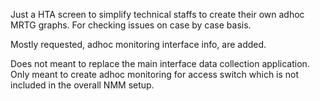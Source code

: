 Just a HTA screen to simplify technical staffs to create their own adhoc MRTG graphs. For checking issues on case by case basis.

Mostly requested, adhoc monitoring interface info, are added.

Does not meant to replace the main interface data collection application. 
Only meant to create adhoc monitoring for access switch which is not included in the overall NMM setup.